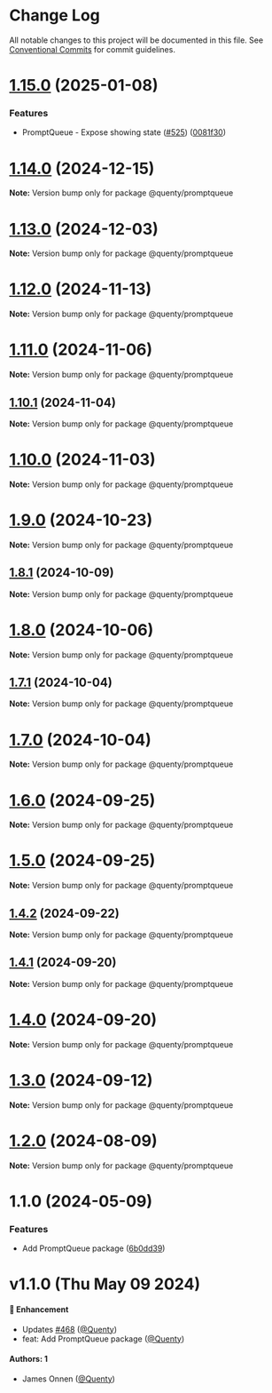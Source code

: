 # Change Log

All notable changes to this project will be documented in this file.
See [Conventional Commits](https://conventionalcommits.org) for commit guidelines.

# [1.15.0](https://github.com/Quenty/NevermoreEngine/compare/@quenty/promptqueue@1.14.0...@quenty/promptqueue@1.15.0) (2025-01-08)


### Features

* PromptQueue - Expose showing state ([#525](https://github.com/Quenty/NevermoreEngine/issues/525)) ([0081f30](https://github.com/Quenty/NevermoreEngine/commit/0081f302c3700cf2d381d54201649f47217b557f))





# [1.14.0](https://github.com/Quenty/NevermoreEngine/compare/@quenty/promptqueue@1.13.0...@quenty/promptqueue@1.14.0) (2024-12-15)

**Note:** Version bump only for package @quenty/promptqueue





# [1.13.0](https://github.com/Quenty/NevermoreEngine/compare/@quenty/promptqueue@1.12.0...@quenty/promptqueue@1.13.0) (2024-12-03)

**Note:** Version bump only for package @quenty/promptqueue





# [1.12.0](https://github.com/Quenty/NevermoreEngine/compare/@quenty/promptqueue@1.11.0...@quenty/promptqueue@1.12.0) (2024-11-13)

**Note:** Version bump only for package @quenty/promptqueue





# [1.11.0](https://github.com/Quenty/NevermoreEngine/compare/@quenty/promptqueue@1.10.1...@quenty/promptqueue@1.11.0) (2024-11-06)

**Note:** Version bump only for package @quenty/promptqueue





## [1.10.1](https://github.com/Quenty/NevermoreEngine/compare/@quenty/promptqueue@1.10.0...@quenty/promptqueue@1.10.1) (2024-11-04)

**Note:** Version bump only for package @quenty/promptqueue





# [1.10.0](https://github.com/Quenty/NevermoreEngine/compare/@quenty/promptqueue@1.9.0...@quenty/promptqueue@1.10.0) (2024-11-03)

**Note:** Version bump only for package @quenty/promptqueue





# [1.9.0](https://github.com/Quenty/NevermoreEngine/compare/@quenty/promptqueue@1.8.1...@quenty/promptqueue@1.9.0) (2024-10-23)

**Note:** Version bump only for package @quenty/promptqueue





## [1.8.1](https://github.com/Quenty/NevermoreEngine/compare/@quenty/promptqueue@1.8.0...@quenty/promptqueue@1.8.1) (2024-10-09)

**Note:** Version bump only for package @quenty/promptqueue





# [1.8.0](https://github.com/Quenty/NevermoreEngine/compare/@quenty/promptqueue@1.7.1...@quenty/promptqueue@1.8.0) (2024-10-06)

**Note:** Version bump only for package @quenty/promptqueue





## [1.7.1](https://github.com/Quenty/NevermoreEngine/compare/@quenty/promptqueue@1.7.0...@quenty/promptqueue@1.7.1) (2024-10-04)

**Note:** Version bump only for package @quenty/promptqueue





# [1.7.0](https://github.com/Quenty/NevermoreEngine/compare/@quenty/promptqueue@1.6.0...@quenty/promptqueue@1.7.0) (2024-10-04)

**Note:** Version bump only for package @quenty/promptqueue





# [1.6.0](https://github.com/Quenty/NevermoreEngine/compare/@quenty/promptqueue@1.5.0...@quenty/promptqueue@1.6.0) (2024-09-25)

**Note:** Version bump only for package @quenty/promptqueue





# [1.5.0](https://github.com/Quenty/NevermoreEngine/compare/@quenty/promptqueue@1.4.2...@quenty/promptqueue@1.5.0) (2024-09-25)

**Note:** Version bump only for package @quenty/promptqueue





## [1.4.2](https://github.com/Quenty/NevermoreEngine/compare/@quenty/promptqueue@1.4.1...@quenty/promptqueue@1.4.2) (2024-09-22)

**Note:** Version bump only for package @quenty/promptqueue





## [1.4.1](https://github.com/Quenty/NevermoreEngine/compare/@quenty/promptqueue@1.4.0...@quenty/promptqueue@1.4.1) (2024-09-20)

**Note:** Version bump only for package @quenty/promptqueue





# [1.4.0](https://github.com/Quenty/NevermoreEngine/compare/@quenty/promptqueue@1.3.0...@quenty/promptqueue@1.4.0) (2024-09-20)

**Note:** Version bump only for package @quenty/promptqueue





# [1.3.0](https://github.com/Quenty/NevermoreEngine/compare/@quenty/promptqueue@1.2.0...@quenty/promptqueue@1.3.0) (2024-09-12)

**Note:** Version bump only for package @quenty/promptqueue





# [1.2.0](https://github.com/Quenty/NevermoreEngine/compare/@quenty/promptqueue@1.1.0...@quenty/promptqueue@1.2.0) (2024-08-09)

**Note:** Version bump only for package @quenty/promptqueue





# 1.1.0 (2024-05-09)


### Features

* Add PromptQueue package ([6b0dd39](https://github.com/Quenty/NevermoreEngine/commit/6b0dd39938ef2d4c3b31dd9f57301668f239bb65))





# v1.1.0 (Thu May 09 2024)

#### 🚀 Enhancement

- Updates [#468](https://github.com/Quenty/NevermoreEngine/pull/468) ([@Quenty](https://github.com/Quenty))
- feat: Add PromptQueue package ([@Quenty](https://github.com/Quenty))

#### Authors: 1

- James Onnen ([@Quenty](https://github.com/Quenty))
